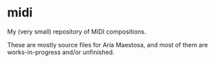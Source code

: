 # midi
My (very small) repository of MIDI compositions.

These are mostly source files for Aria Maestosa, and most of them are works-in-progress and/or unfinished.
